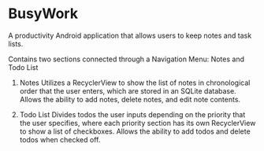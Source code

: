 # BusyWork
A productivity Android application that allows users to keep notes and task lists.

Contains two sections connected through a Navigation Menu: Notes and Todo List

1. Notes
Utilizes a RecyclerView to show the list of notes in chronological order that the user enters, which are stored in an SQLite database.
Allows the ability to add notes, delete notes, and edit note contents.

2. Todo List
Divides todos the user inputs depending on the priority that the user specifies, where each priority section has its own RecyclerView
to show a list of checkboxes.
Allows the ability to add todos and delete todos when checked off.
